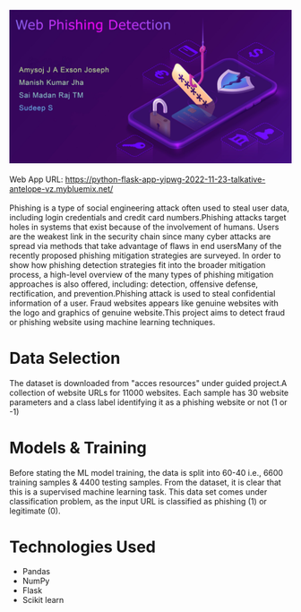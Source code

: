 <img src='Project Development Phase\Sprint 4\assets\coverimg.jpg'> \
\
Web App URL: https://python-flask-app-yipwg-2022-11-23-talkative-antelope-vz.mybluemix.net/
\
\
Phishing is a type of social engineering attack often used to steal user data, including login credentials and credit card numbers.Phishing attacks target holes in systems that exist because of the involvement of humans. Users are the weakest link in the security chain since many cyber attacks are spread via methods that take advantage of flaws in end usersMany of the recently proposed phishing mitigation strategies are surveyed.
In order to show how phishing detection strategies fit into the broader mitigation process, a high-level overview of the many types of phishing mitigation approaches is also offered, including: detection, offensive defense, rectification, and prevention.Phishing attack is used to steal confidential information of a user. Fraud websites appears like genuine websites with the logo and graphics of genuine website.This project aims to detect fraud or phishing website using machine learning techniques.

# Data Selection
The dataset is downloaded from "acces resources" under guided project.A collection of website URLs for 11000 websites. Each sample has 30 website parameters and a class label identifying it as a phishing website or not (1 or -1)
# Models & Training
Before stating the ML model training, the data is split into 60-40 i.e., 6600 training samples & 4400 testing samples. From the dataset, it is clear that this is a supervised machine learning task.
This data set comes under classification problem, as the input URL is classified as phishing (1) or legitimate (0).
# Technologies Used
- Pandas
- NumPy
- Flask
- Scikit learn


